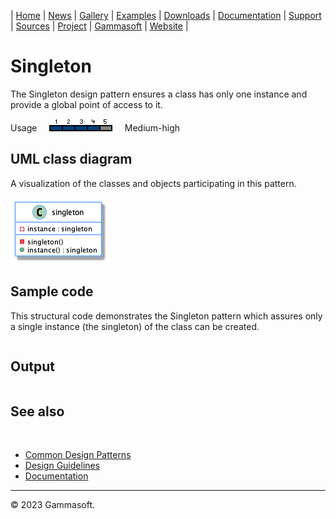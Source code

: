 | [Home](home.md) | [News](news.md) | [Gallery](gallery.md) | [Examples](examples.md) | [Downloads](downloads.md) | [Documentation](documentation.md) | [Support](support.md) | [Sources](https://github.com/gammasoft71/xtd) | [Project](https://sourceforge.net/projects/xtdpro/) | [Gammasoft](gammasoft.md) | [Website](https://gammasoft71.wixsite.com/xtdpro) |

# Singleton

The Singleton design pattern ensures a class has only one instance and provide a global point of access to it.

Usage     ![Usage](pictures/usage4.png)     Medium-high

## UML class diagram

A visualization of the classes and objects participating in this pattern.

![diagram](pictures/diagrams/uml/design_patterns/singleton.png)

## Sample code

This structural code demonstrates the Singleton pattern which assures only a single instance (the singleton) of the class can be created.


```cpp

```

## Output

```

```

## See also
​
* [Common Design Patterns](common_design_patterns.md)
* [Design Guidelines](design_guidelines.md)
* [Documentation](documentation.md)

______________________________________________________________________________________________

© 2023 Gammasoft.
